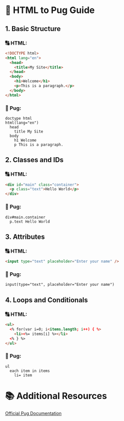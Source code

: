 # 🔁 HTML to Pug Guide
## 1. Basic Structure
### 🔠 HTML:
```html
<!DOCTYPE html>
<html lang="en">
  <head>
    <title>My Site</title>
  </head>
  <body>
    <h1>Welcome</h1>
    <p>This is a paragraph.</p>
  </body>
</html>
```
### 🐶 Pug:
```pug
doctype html
html(lang="en")
  head
    title My Site
  body
    h1 Welcome
    p This is a paragraph.
```
## 2. Classes and IDs
### 🔠 HTML:
```html
<div id="main" class="container">
  <p class="text">Hello World</p>
</div>
```
### 🐶 Pug:
```pug
div#main.container
  p.text Hello World
```
## 3. Attributes
### 🔠 HTML:
```html
<input type="text" placeholder="Enter your name" />
```
### 🐶 Pug:
```pug
input(type="text", placeholder="Enter your name")
```
## 4. Loops and Conditionals
### 🔠 HTML:
```html
<ul>
  <% for(var i=0; i<items.length; i++) { %>
    <li><%= items[i] %></li>
  <% } %>
</ul>
```
### 🐶 Pug:
```pug
ul
  each item in items
    li= item
```
# 📚 Additional Resources
[Official Pug Documentation](https://pugjs.org/)